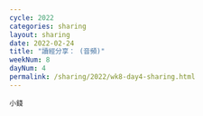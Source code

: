 ```yaml
---
cycle: 2022
categories: sharing
layout: sharing
date: 2022-02-24
title: "讀經分享： (音頻)"
weekNum: 8
dayNum: 4
permalink: /sharing/2022/wk8-day4-sharing.html
---
```


[](https://eccseattle.github.io/media/sharing/2022/wk008/2022-02-24-bin.m4a)

`小錢`
